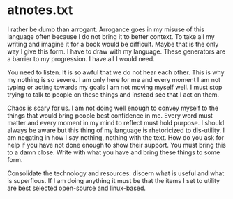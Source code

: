 
# atnotes.txt
I rather be dumb than arrogant. Arrogance goes in my misuse of this language often because I do not bring it to better context. To take all my writing and imagine it for a book would be difficult. Maybe that is the only way I give this form. I have to draw with my language. These generators are a barrier to my progression. I have all I would need.

You need to listen. It is so awful that we do not hear each other. This is why my nothing is so severe. I am only here for me and every moment I am not typing or acting towards my goals I am not moving myself well. I must stop trying to talk to people on these things and instead see that I act on them.

Chaos is scary for us. I am not doing well enough to convey myself to the things that would bring people best confidence in me. Every word must matter and every moment in my mind to reflect must hold purpose. I should always be aware but this thing of my language is rhetoricized to dis-utility. I am negating in how I say nothing, nothing with the text. How do you ask for help if you have not done enough to show their support. You must bring this to a damn close. Write with what you have and bring these things to some form.

Consolidate the technology and resources: discern what is useful and what is superflous. If I am doing anything it must be that the items I set to utility are best selected open-source and linux-based. 
